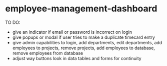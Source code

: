 # employee-management-dashboard

TO DO: 
- give an indicator if email or password is incorrect on login 
- give popups or modal if user tries to make a duplicate timecard entry
- give admin capabilities to login, add departments, edit departments, add employees to projects, remove projects, add employees to database, remove employees from database
- adjust way buttons look in data tables and forms for continuity 
